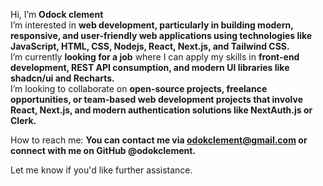 Hi, I’m **Odock clement**  
I’m interested in **web development, particularly in building modern, responsive, and user-friendly web applications using technologies like JavaScript, HTML, CSS, Nodejs, React, Next.js, and Tailwind CSS.**  
I’m currently **looking for a job** where I can apply my skills in **front-end development, REST API consumption, and modern UI libraries like shadcn/ui and Recharts.**  
I’m looking to collaborate on **open-source projects, freelance opportunities, or team-based web development projects that involve React, Next.js, and modern authentication solutions like NextAuth.js or Clerk.**  

How to reach me: **You can contact me via odokclement@gmail.com or connect with me on GitHub @odokclement.**  

Let me  know if you'd like further assistance.

<!---
odokclement/odokclement is a ✨ special ✨ repository because its `README.md` (this file) appears on your GitHub profile.
You can click the Preview link to take a look at your changes.Profile repository
--->
